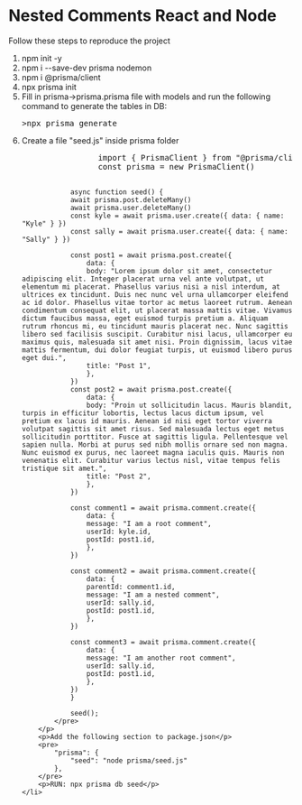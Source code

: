<h1>Nested Comments React and Node</h1>
<p>Follow these steps to reproduce the project</p>
<ol>
    <li>npm init -y</li>
    <li>npm i --save-dev prisma nodemon</li>
    <li>npm i @prisma/client</li>
    <li>npx prisma init</li>
    <li>Fill in prisma->prisma.prisma file with models and run the following command to generate the tables in DB: <br>
        <pre>>npx prisma generate</pre>
    </li>
    <li>
        <p>Create a file "seed.js" inside prisma folder</p>
        <p>
            <pre>
                import { PrismaClient } from "@prisma/client"
                const prisma = new PrismaClient()

                async function seed() {
                await prisma.post.deleteMany()
                await prisma.user.deleteMany()
                const kyle = await prisma.user.create({ data: { name: "Kyle" } })
                const sally = await prisma.user.create({ data: { name: "Sally" } })

                const post1 = await prisma.post.create({
                    data: {
                    body: "Lorem ipsum dolor sit amet, consectetur adipiscing elit. Integer placerat urna vel ante volutpat, ut elementum mi placerat. Phasellus varius nisi a nisl interdum, at ultrices ex tincidunt. Duis nec nunc vel urna ullamcorper eleifend ac id dolor. Phasellus vitae tortor ac metus laoreet rutrum. Aenean condimentum consequat elit, ut placerat massa mattis vitae. Vivamus dictum faucibus massa, eget euismod turpis pretium a. Aliquam rutrum rhoncus mi, eu tincidunt mauris placerat nec. Nunc sagittis libero sed facilisis suscipit. Curabitur nisi lacus, ullamcorper eu maximus quis, malesuada sit amet nisi. Proin dignissim, lacus vitae mattis fermentum, dui dolor feugiat turpis, ut euismod libero purus eget dui.",
                    title: "Post 1",
                    },
                })
                const post2 = await prisma.post.create({
                    data: {
                    body: "Proin ut sollicitudin lacus. Mauris blandit, turpis in efficitur lobortis, lectus lacus dictum ipsum, vel pretium ex lacus id mauris. Aenean id nisi eget tortor viverra volutpat sagittis sit amet risus. Sed malesuada lectus eget metus sollicitudin porttitor. Fusce at sagittis ligula. Pellentesque vel sapien nulla. Morbi at purus sed nibh mollis ornare sed non magna. Nunc euismod ex purus, nec laoreet magna iaculis quis. Mauris non venenatis elit. Curabitur varius lectus nisl, vitae tempus felis tristique sit amet.",
                    title: "Post 2",
                    },
                })

                const comment1 = await prisma.comment.create({
                    data: {
                    message: "I am a root comment",
                    userId: kyle.id,
                    postId: post1.id,
                    },
                })

                const comment2 = await prisma.comment.create({
                    data: {
                    parentId: comment1.id,
                    message: "I am a nested comment",
                    userId: sally.id,
                    postId: post1.id,
                    },
                })

                const comment3 = await prisma.comment.create({
                    data: {
                    message: "I am another root comment",
                    userId: sally.id,
                    postId: post1.id,
                    },
                })
                }

                seed();
            </pre>
        </p>
        <p>Add the following section to package.json</p>
        <pre>
            "prisma": {
                "seed": "node prisma/seed.js"
            },
        </pre>
        <p>RUN: npx prisma db seed</p>
    </li>
</ol>